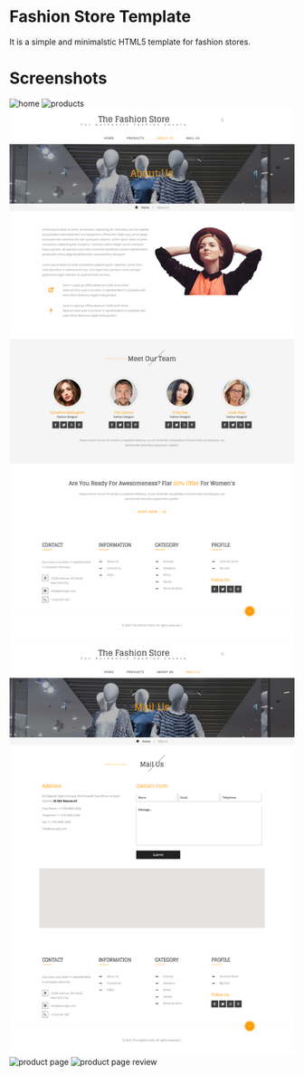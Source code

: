 # Fashion Store Template

It is a simple and minimalstic HTML5 template for fashion stores.

# Screenshots

<img alt="home" src="./screenshots/home.png">
<img alt="products" src="./screenshots/products.png">
<img alt="about us" src="./screenshots/about_us.png">
<img alt="contact us" src="./screenshots/contact_us.png">
<img alt="product page" src="./screenshots/product_page.png">
<img alt="product page review" src="./screenshots/product_page_review.png">
